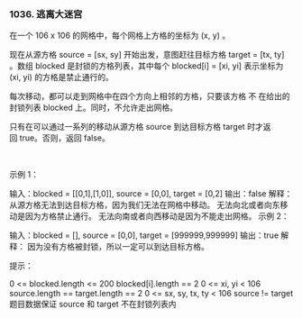 ### 1036. 逃离大迷宫

在一个 106 x 106 的网格中，每个网格上方格的坐标为 (x, y) 。

现在从源方格 source = [sx, sy] 开始出发，意图赶往目标方格 target = [tx, ty] 。数组 blocked 是封锁的方格列表，其中每个 blocked[i] = [xi, yi] 表示坐标为 (xi, yi) 的方格是禁止通行的。

每次移动，都可以走到网格中在四个方向上相邻的方格，只要该方格 不 在给出的封锁列表 blocked 上。同时，不允许走出网格。

只有在可以通过一系列的移动从源方格 source 到达目标方格 target 时才返回 true。否则，返回 false。

 

示例 1：

输入：blocked = [[0,1],[1,0]], source = [0,0], target = [0,2]
输出：false
解释：
从源方格无法到达目标方格，因为我们无法在网格中移动。
无法向北或者向东移动是因为方格禁止通行。
无法向南或者向西移动是因为不能走出网格。
示例 2：

输入：blocked = [], source = [0,0], target = [999999,999999]
输出：true
解释：
因为没有方格被封锁，所以一定可以到达目标方格。
 

提示：

0 <= blocked.length <= 200
blocked[i].length == 2
0 <= xi, yi < 106
source.length == target.length == 2
0 <= sx, sy, tx, ty < 106
source != target
题目数据保证 source 和 target 不在封锁列表内
